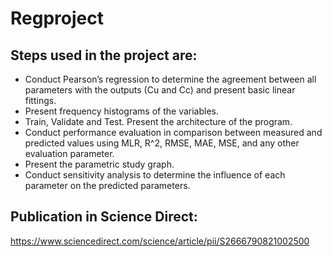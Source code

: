 # Regproject

## Steps used in the project are:

<ul>
  <li>Conduct Pearson’s regression to determine the agreement between all parameters with the outputs (Cu and Cc) and present basic linear fittings.</li>
  <li>Present frequency histograms of the variables.</li>
  <li>Train, Validate and Test. Present the architecture of the program.</li>
  <li>Conduct performance evaluation in comparison between measured and predicted values using MLR, R^2, RMSE, MAE, MSE, and any other evaluation parameter.</li>
  <li>Present the parametric study graph.</li>
  <li>Conduct sensitivity analysis to determine the influence of each parameter on the predicted parameters.</li> 
</ul>

## Publication in Science Direct:

https://www.sciencedirect.com/science/article/pii/S2666790821002500

